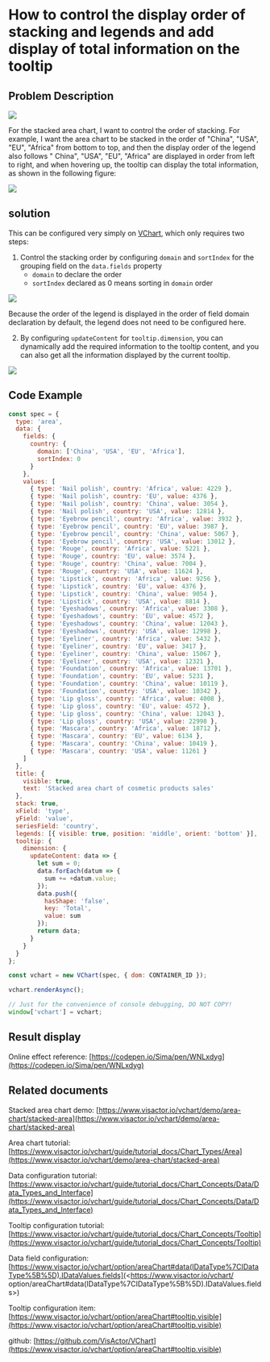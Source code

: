 # How to control the display order of stacking and legends and add display of total information on the tooltip

## Problem Description

![](/vchart/faq/85-0.png)

For the stacked area chart, I want to control the order of stacking. For example, I want the area chart to be stacked in the order of "China", "USA", "EU", "Africa" from bottom to top, and then the display order of the legend also follows " China", "USA", "EU", "Africa" are displayed in order from left to right, and when hovering up, the tooltip can display the total information, as shown in the following figure:

![](/vchart/faq/85-1.png)

## solution

This can be configured very simply on [VChart](https://www.visactor.io/vchart/), which only requires two steps:

1. Control the stacking order by configuring `domain` and `sortIndex` for the grouping field on the `data.fields` property
   - `domain` to declare the order
   - `sortIndex` declared as 0 means sorting in `domain` order

![](/vchart/faq/85-2.png)

Because the order of the legend is displayed in the order of field domain declaration by default, the legend does not need to be configured here.

2. By configuring `updateContent` for `tooltip.dimension`, you can dynamically add the required information to the tooltip content, and you can also get all the information displayed by the current tooltip.

![](/vchart/faq/85-3.png)

## Code Example

```javascript livedemo
const spec = {
  type: 'area',
  data: {
    fields: {
      country: {
        domain: ['China', 'USA', 'EU', 'Africa'],
        sortIndex: 0
      }
    },
    values: [
      { type: 'Nail polish', country: 'Africa', value: 4229 },
      { type: 'Nail polish', country: 'EU', value: 4376 },
      { type: 'Nail polish', country: 'China', value: 3054 },
      { type: 'Nail polish', country: 'USA', value: 12814 },
      { type: 'Eyebrow pencil', country: 'Africa', value: 3932 },
      { type: 'Eyebrow pencil', country: 'EU', value: 3987 },
      { type: 'Eyebrow pencil', country: 'China', value: 5067 },
      { type: 'Eyebrow pencil', country: 'USA', value: 13012 },
      { type: 'Rouge', country: 'Africa', value: 5221 },
      { type: 'Rouge', country: 'EU', value: 3574 },
      { type: 'Rouge', country: 'China', value: 7004 },
      { type: 'Rouge', country: 'USA', value: 11624 },
      { type: 'Lipstick', country: 'Africa', value: 9256 },
      { type: 'Lipstick', country: 'EU', value: 4376 },
      { type: 'Lipstick', country: 'China', value: 9054 },
      { type: 'Lipstick', country: 'USA', value: 8814 },
      { type: 'Eyeshadows', country: 'Africa', value: 3308 },
      { type: 'Eyeshadows', country: 'EU', value: 4572 },
      { type: 'Eyeshadows', country: 'China', value: 12043 },
      { type: 'Eyeshadows', country: 'USA', value: 12998 },
      { type: 'Eyeliner', country: 'Africa', value: 5432 },
      { type: 'Eyeliner', country: 'EU', value: 3417 },
      { type: 'Eyeliner', country: 'China', value: 15067 },
      { type: 'Eyeliner', country: 'USA', value: 12321 },
      { type: 'Foundation', country: 'Africa', value: 13701 },
      { type: 'Foundation', country: 'EU', value: 5231 },
      { type: 'Foundation', country: 'China', value: 10119 },
      { type: 'Foundation', country: 'USA', value: 10342 },
      { type: 'Lip gloss', country: 'Africa', value: 4008 },
      { type: 'Lip gloss', country: 'EU', value: 4572 },
      { type: 'Lip gloss', country: 'China', value: 12043 },
      { type: 'Lip gloss', country: 'USA', value: 22998 },
      { type: 'Mascara', country: 'Africa', value: 18712 },
      { type: 'Mascara', country: 'EU', value: 6134 },
      { type: 'Mascara', country: 'China', value: 10419 },
      { type: 'Mascara', country: 'USA', value: 11261 }
    ]
  },
  title: {
    visible: true,
    text: 'Stacked area chart of cosmetic products sales'
  },
  stack: true,
  xField: 'type',
  yField: 'value',
  seriesField: 'country',
  legends: [{ visible: true, position: 'middle', orient: 'bottom' }],
  tooltip: {
    dimension: {
      updateContent: data => {
        let sum = 0;
        data.forEach(datum => {
          sum += +datum.value;
        });
        data.push({
          hasShape: 'false',
          key: 'Total',
          value: sum
        });
        return data;
      }
    }
  }
};

const vchart = new VChart(spec, { dom: CONTAINER_ID });

vchart.renderAsync();

// Just for the convenience of console debugging, DO NOT COPY!
window['vchart'] = vchart;
```

## Result display

Online effect reference: [https://codepen.io/Sima/pen/WNLxdyg](https://codepen.io/Sima/pen/WNLxdyg)

## Related documents

Stacked area chart demo: [https://www.visactor.io/vchart/demo/area-chart/stacked-area](https://www.visactor.io/vchart/demo/area-chart/stacked-area)

Area chart tutorial: [https://www.visactor.io/vchart/guide/tutorial_docs/Chart_Types/Area](https://www.visactor.io/vchart/demo/area-chart/stacked-area)

Data configuration tutorial: [https://www.visactor.io/vchart/guide/tutorial_docs/Chart_Concepts/Data/Data_Types_and_Interface](https://www.visactor.io/vchart/guide/tutorial_docs/Chart_Concepts/Data/Data_Types_and_Interface)

Tooltip configuration tutorial: [https://www.visactor.io/vchart/guide/tutorial_docs/Chart_Concepts/Tooltip](https://www.visactor.io/vchart/guide/tutorial_docs/Chart_Concepts/Tooltip)

Data field configuration: [https://www.visactor.io/vchart/option/areaChart#data(IDataType%7CIDataType%5B%5D).IDataValues.fields](<https://www.visactor.io/vchart/ option/areaChart#data(IDataType%7CIDataType%5B%5D).IDataValues.fields>)

Tooltip configuration item: [https://www.visactor.io/vchart/option/areaChart#tooltip.visible](https://www.visactor.io/vchart/option/areaChart#tooltip.visible)

github: [https://github.com/VisActor/VChart](https://www.visactor.io/vchart/option/areaChart#tooltip.visible)

